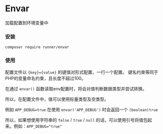 # Envar

加载配置到环境变量中

### 安装
```
composer require runner/envar
```

### 使用
配置文件以 `{key}={value}` 的键值对形式配置，一行一个配置。 键名约束等同于PHP的变量命名约束，且长度不超过100。

在通过 `envar()` 函数读取env配置时，将会对值判断数据类型并尝试转换。

所以，在配置文件中，值可以使用标量类型及空类型。

例如 `APP_DEBUG=true` 在使用 `envar('APP_DEBUG')` 时会返回一个 `(boolean)true`

所以，如果想使用字符串的 `false` / `true` / `null` 的话，可以使用引号将值包起来。例如：`APP_DEBUG="true"`